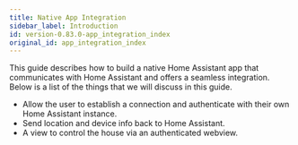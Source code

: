 ```yaml
---
title: Native App Integration
sidebar_label: Introduction
id: version-0.83.0-app_integration_index
original_id: app_integration_index
---
```


This guide describes how to build a native Home Assistant app that communicates with Home Assistant and offers a seamless integration. Below is a list of the things that we will discuss in this guide.

- Allow the user to establish a connection and authenticate with their own Home Assistant instance.
- Send location and device info back to Home Assistant.
- A view to control the house via an authenticated webview.
